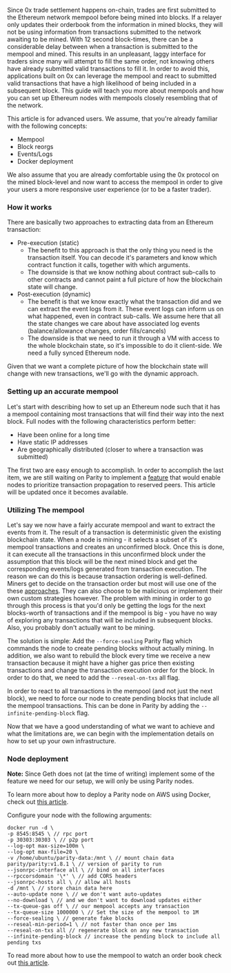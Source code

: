 Since 0x trade settlement happens on-chain, trades are first submitted to the Ethereum network mempool before being mined into blocks. If a relayer only updates their orderbook from the information in mined blocks, they will not be using information from transactions submitted to the network awaiting to be mined. With 12 second block-times, there can be a considerable delay between when a transaction is submitted to the mempool and mined. This results in an unpleasant, laggy interface for traders since many will attempt to fill the same order, not knowing others have already submitted valid transactions to fill it. In order to avoid this, applications built on 0x can leverage the mempool and react to submitted valid transactions that have a high likelihood of being included in a subsequent block. This guide will teach you more about mempools and how you can set up Ethereum nodes with mempools closely resembling that of the network.

This article is for advanced users. We assume, that you're already familiar with the following concepts:

* Mempool
* Block reorgs
* Events/Logs
* Docker deployment

We also assume that you are already comfortable using the 0x protocol on the mined block-level and now want to access the mempool in order to give your users a more responsive user experience (or to be a faster trader).

### How it works

There are basically two approaches to extracting data from an Ethereum transaction:

* Pre-execution (static)
    * The benefit to this approach is that the only thing you need is the transaction itself. You can decode it's parameters and know which contract function it calls, together with which arguments.
    * The downside is that we know nothing about contract sub-calls to other contracts and cannot paint a full picture of how the blockchain state will change.
* Post-execution (dynamic)
    * The benefit is that we know exactly what the transaction did and we can extract the event logs from it. These event logs can inform us on what happened, even in contract sub-calls. We assume here that all the state changes we care about have associated log events (balance/allowance changes, order fills/cancels)
    * The downside is that we need to run it through a VM with access to the whole blockchain state, so it's impossible to do it client-side. We need a fully synced Ethereum node.

Given that we want a complete picture of how the blockchain state will change with new transactions, we'll go with the dynamic approach.

### Setting up an accurate mempool

Let's start with describing how to set up an Ethereum node such that it has a mempool containing most transactions that will find their way into the next block. Full nodes with the following characteristics perform better:

* Have been online for a long time
* Have static IP addresses
* Are geographically distributed (closer to where a transaction was submitted)

The first two are easy enough to accomplish. In order to accomplish the last item, we are still waiting on Parity to implement a [feature](https://github.com/paritytech/parity/issues/6869) that would enable nodes to prioritize transaction propagation to reserved peers. This article will be updated once it becomes available.

### Utilizing The mempool

Let's say we now have a fairly accurate mempool and want to extract the events from it. The result of a transaction is deterministic given the existing blockchain state. When a node is mining - it selects a subset of it's mempool transactions and creates an unconfirmed block. Once this is done, it can execute all the transactions in this unconfirmed block under the assumption that this block will be the next mined block and get the corresponding events/logs generated from transaction execution. The reason we can do this is because transaction ordering is well-defined. Miners get to decide on the transaction order but most will use one of the these [approaches](https://ethereum.stackexchange.com/a/6111/6075). They can also choose to be malicious or implement their own custom strategies however. The problem with mining in order to go through this process is that you'd only be getting the logs for the next blocks-worth of transactions and if the mempool is big - you have no way of exploring any transactions that will be included in subsequent blocks. Also, you probably don't actually want to be mining.

The solution is simple: Add the `--force-sealing` Parity flag which commands the node to create pending blocks without actually mining. In addition, we also want to rebuild the block every time we receive a new transaction because it might have a higher gas price then existing transactions and change the transaction execution order for the block. In order to do that, we need to add the `--reseal-on-txs` all flag.

In order to react to all transactions in the mempool (and not just the next block), we need to force our node to create pending blocks that include all the mempool transactions. This can be done in Parity by adding the `--infinite-pending-block` flag.

Now that we have a good understanding of what we want to achieve and what the limitations are, we can begin with the implementation details on how to set up your own infrastructure.

### Node deployment

**Note:** Since Geth does not (at the time of writing) implement some of the feature we need for our setup, we will only be using Parity nodes.

To learn more about how to deploy a Parity node on AWS using Docker, check out [this article](https://0xproject.com/wiki#How-To-Deploy-A-Parity-Node).

Configure your node with the following arguments:

```
docker run -d \
-p 8545:8545 \ // rpc port
-p 30303:30303 \ // p2p port
--log-opt max-size=100m \
--log-opt max-file=20 \
-v /home/ubuntu/parity-data:/mnt \ // mount chain data
parity/parity:v1.8.1 \ // version of parity to run
--jsonrpc-interface all \ // bind on all interfaces
--rpccorsdomain '\*' \ // add CORS headers
--jsonrpc-hosts all \ // allow all hosts
-d /mnt \ // store chain data here
--auto-update none \ // we don't want auto-updates
--no-download \ // and we don't want to download updates either
--tx-queue-gas off \ // our mempool accepts any transaction
--tx-queue-size 1000000 \ // Set the size of the mempool to 1M
--force-sealing \ // generate fake blocks
--reseal-min-period=1 \ // not faster than once per 1ms
--reseal-on-txs all // regenerate block on any new transaction
--infinite-pending-block // increase the pending block to include all pending txs
```

To read more about how to use the mempool to watch an order book check out [this article](https://0xproject.com/wiki#0x-OrderWatcher).
